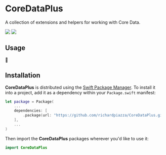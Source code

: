 # CoreDataPlus

A collection of extensions and helpers for working with Core Data.

[![](https://img.shields.io/endpoint?url=https%3A%2F%2Fswiftpackageindex.com%2Fapi%2Fpackages%2Frichardpiazza%2FCoreDataPlus%2Fbadge%3Ftype%3Dplatforms)](https://swiftpackageindex.com/richardpiazza/CoreDataPlus)
[![](https://img.shields.io/endpoint?url=https%3A%2F%2Fswiftpackageindex.com%2Fapi%2Fpackages%2Frichardpiazza%2FCoreDataPlus%2Fbadge%3Ftype%3Dswift-versions)](https://swiftpackageindex.com/richardpiazza/CoreDataPlus)

## Usage

🔎

## Installation

**CoreDataPlus** is distributed using the [Swift Package Manager](https://swift.org/package-manager).
To install it into a project, add it as a dependency within your `Package.swift` manifest:

```swift
let package = Package(
    ...
    dependencies: [
        .package(url: "https://github.com/richardpiazza/CoreDataPlus.git", .upToNextMinor(from: "0.4.0")
    ],
    ...
)
```

Then import the **CoreDataPlus** packages wherever you'd like to use it:

```swift
import CoreDataPlus
```
